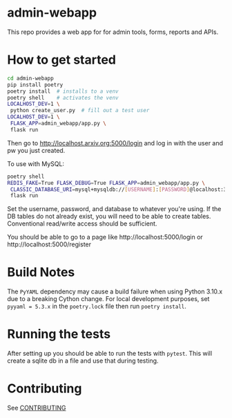 # admin-webapp

This repo provides a web app for for admin tools, forms, reports and APIs.

# How to get started
```bash
cd admin-webapp
pip install poetry
poetry install  # installs to a venv
poetry shell    # activates the venv
LOCALHOST_DEV=1 \
 python create_user.py  # fill out a test user
LOCALHOST_DEV=1 \
 FLASK_APP=admin_webapp/app.py \
 flask run
```
Then go to http://localhost.arxiv.org:5000/login and log in with the user and pw you just created.

To use with MySQL:

```bash
poetry shell
REDIS_FAKE=True FLASK_DEBUG=True FLASK_APP=admin_webapp/app.py \
 CLASSIC_DATABASE_URI=mysql+mysqldb://[USERNAME]:[PASSWORD]@localhost:3306/[DATABASE] \
 flask run
```
Set the username, password, and database to whatever you're using. If
the DB tables do not already exist, you will need to be able to
create tables. Conventional read/write access should be sufficient.

You should be able to go to a page like  http://localhost:5000/login  or  http://localhost:5000/register

# Build Notes
The `PyYAML` dependency may cause a build failure when using Python 3.10.x due to a breaking Cython change. For local development purposes, set `pyyaml = 5.3.x` in the `poetry.lock` file then run `poetry install`.

# Running the tests

After setting up you should be able to run the tests with
`pytest`. This will create a sqlite db in a file and use that during
testing.

# Contributing
See [CONTRIBUTING](./CONTRIBUTING.md)

